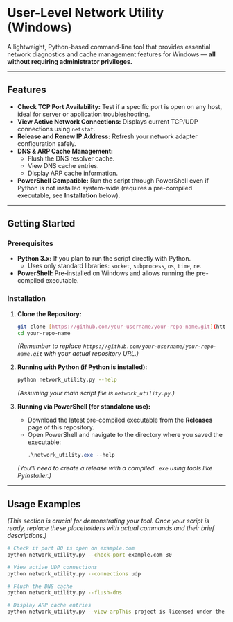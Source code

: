 # User-Level Network Utility (Windows)

A lightweight, Python-based command-line tool that provides essential network diagnostics and cache management features for Windows — **all without requiring administrator privileges.**

---

## Features

* **Check TCP Port Availability:** Test if a specific port is open on any host, ideal for server or application troubleshooting.
* **View Active Network Connections:** Displays current TCP/UDP connections using `netstat`.
* **Release and Renew IP Address:** Refresh your network adapter configuration safely.
* **DNS & ARP Cache Management:**
    * Flush the DNS resolver cache.
    * View DNS cache entries.
    * Display ARP cache information.
* **PowerShell Compatible:** Run the script through PowerShell even if Python is not installed system-wide (requires a pre-compiled executable, see **Installation** below).

---

## Getting Started

### Prerequisites

* **Python 3.x:** If you plan to run the script directly with Python.
    * Uses only standard libraries: `socket`, `subprocess`, `os`, `time`, `re`.
* **PowerShell:** Pre-installed on Windows and allows running the pre-compiled executable.

### Installation

1.  **Clone the Repository:**
    ```bash
    git clone [https://github.com/your-username/your-repo-name.git](https://github.com/your-username/your-repo-name.git)
    cd your-repo-name
    ```
    *(Remember to replace `https://github.com/your-username/your-repo-name.git` with your actual repository URL.)*

2.  **Running with Python (if Python is installed):**
    ```bash
    python network_utility.py --help
    ```
    *(Assuming your main script file is `network_utility.py`.)*

3.  **Running via PowerShell (for standalone use):**
    * Download the latest pre-compiled executable from the **Releases** page of this repository.
    * Open PowerShell and navigate to the directory where you saved the executable:
        ```powershell
        .\network_utility.exe --help
        ```
    *(You'll need to create a release with a compiled `.exe` using tools like PyInstaller.)*

---

## Usage Examples

*(This section is crucial for demonstrating your tool. Once your script is ready, replace these placeholders with actual commands and their brief descriptions.)*

```bash
# Check if port 80 is open on example.com
python network_utility.py --check-port example.com 80

# View active UDP connections
python network_utility.py --connections udp

# Flush the DNS cache
python network_utility.py --flush-dns

# Display ARP cache entries
python network_utility.py --view-arpThis project is licensed under the GNU General Public License v3.0 (GPL-3.0).
